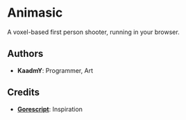 
# Animasic

A voxel-based first person shooter, running in your browser.

## Authors

- **KaadmY**: Programmer, Art

## Credits

- [**Gorescript**](http://gorescript.com/): Inspiration